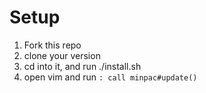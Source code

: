 # Setup

1. Fork this repo
2. clone your version
3. cd into it, and run ./install.sh
4. open vim and run ```: call minpac#update()```


